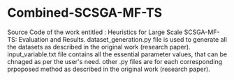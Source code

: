 # Combined-SCSGA-MF-TS
Source Code of the work entitled : Heuristics for Large Scale SCSGA-MF-TS: Evaluation and Results. 
dataset_generation.py file is used to generate all the datasets as described in the original work (research paper). 
input_variable.txt file contains all the essential parameter values, that can be chnaged as per the user's need. 
other .py files are for each corresponding prpoposed method as described in the original work (research paper).

